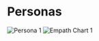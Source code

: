 # Personas

![Persona 1](https://user-images.githubusercontent.com/72778213/98742294-08204880-2363-11eb-9d04-bcc2c59459ef.jpg)
![Empath Chart 1](https://user-images.githubusercontent.com/72778213/98742467-5fbeb400-2363-11eb-8546-652676503e0b.jpg)

